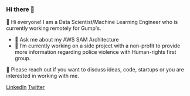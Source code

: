### Hi there 👋

<!--
**popkdodge/popkdodge** is a ✨ _special_ ✨ repository because its `README.md` (this file) appears on your GitHub profile.

Here are some ideas to get you started:

- 🔭 I’m currently working on ...
- 🌱 I’m currently learning ...
- 👯 I’m looking to collaborate on ...
- 🤔 I’m looking for help with ...
- 💬 Ask me about ...
- 📫 How to reach me: ...
- 😄 Pronouns: ...
- ⚡ Fun fact: ...
-->
:dragon_face: Hi everyone! I am a Data Scientist/Machine Learning Engineer who is currently working remotely for Gump's.
- 💬 Ask me about my AWS SAM Architecture 
- 🔭 I’m currently working on a side project with a non-profit to provide more information regarding police violence with Human-rights first group.

:calling: Please reach out if you want to discuss ideas, code, startups or you are interested in working with me. 

[LinkedIn](https://www.linkedin.com/in/skongjareon/)  [Twitter](https://twitter.com/s_kongjareon) 
